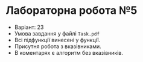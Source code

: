 # Лабораторна робота №5

- Варіант: 23
- Умова завдання у файлі `Task.pdf`
- Всі підфункції винесені у функції. 
- Присутня робота з вказівниками.
- В коментарях є алгоритм без вказівників.